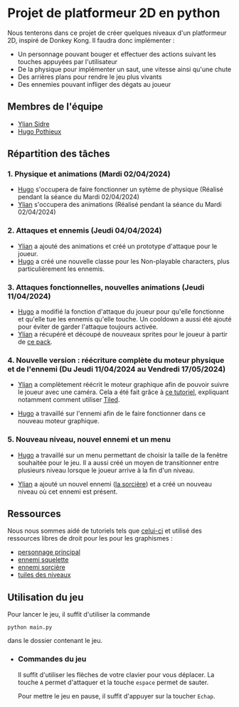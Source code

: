 # Projet de platformeur 2D en python
Nous tenterons dans ce projet de créer quelques niveaux d'un platformeur 2D, inspiré de Donkey Kong. 
Il faudra donc implémenter :
- Un personnage pouvant bouger et effectuer des actions suivant les touches appuyées par l'utilisateur
- De la physique pour implémenter un saut, une vitesse ainsi qu'une chute
- Des arrières plans pour rendre le jeu plus vivants
- Des ennemies pouvant infliger des dégats au joueur

## Membres de l'équipe
- [Ylian Sidre](https://github.com/TDEVYS)
- [Hugo Pothieux](https://github.com/Atipi132)

## Répartition des tâches

### 1. Physique et animations (Mardi 02/04/2024)
-   [Hugo](https://github.com/Atipi132) s'occupera de faire fonctionner un sytème de physique (Réalisé pendant la séance du Mardi 02/04/2024)
-   [Ylian](https://github.com/TDEVYS) s'occupera des animations (Réalisé pendant la séance du Mardi 02/04/2024)

### 2. Attaques et ennemis (Jeudi 04/04/2024)
-   [Ylian](https://github.com/TDEVYS) a ajouté des animations et créé un prototype d'attaque pour le joueur.
-   [Hugo](https://github.com/Atipi132) a créé une nouvelle classe pour les Non-playable characters, plus particulièrement les ennemis.

### 3. Attaques fonctionnelles, nouvelles animations (Jeudi 11/04/2024)
-   [Hugo](https://github.com/Atipi132) a modifié la fonction d'attaque du joueur pour qu'elle fonctionne et qu'elle tue les ennemis qu'elle touche. Un cooldown a aussi été ajouté pour éviter de garder l'attaque toujours activée.
-   [Ylian](https://github.com/TDEVYS) a récupéré et découpé de nouveaux sprites pour le joueur à partir de [ce pack](https://legnops.itch.io/red-hood-character).

### 4. Nouvelle version : réécriture complète du moteur physique et de l'ennemi (Du Jeudi 11/04/2024 au Vendredi 17/05/2024)
-   [Ylian](https://github.com/TDEVYS) a complètement réécrit le moteur graphique afin de pouvoir suivre le joueur avec une caméra. Cela a été fait grâce à [ce tutoriel](https://www.youtube.com/watch?v=WViyCAa6yLI), expliquant notamment comment utiliser [Tiled](https://www.mapeditor.org/).

-   [Hugo](https://github.com/Atipi132) a travaillé sur l'ennemi afin de le faire fonctionner dans ce nouveau moteur graphique.

### 5. Nouveau niveau, nouvel ennemi et un menu
-   [Hugo](https://github.com/Atipi132) a travaillé sur un menu permettant de choisir la taille de la fenêtre souhaitée pour le jeu. Il a aussi créé un moyen de transitionner entre plusieurs niveau lorsque le joueur arrive à la fin d'un niveau.

-   [Ylian](https://github.com/TDEVYS) a ajouté un nouvel ennemi ([la sorcière](https://9e0.itch.io/witches-pack)) et a créé un nouveau niveau où cet ennemi est présent.

## Ressources

Nous nous sommes aidé de tutoriels tels que [celui-ci](https://docs.replit.com/tutorials/python/2d-platform-game) et utilisé des ressources libres de droit pour les pour les graphismes :
- [personnage principal](https://legnops.itch.io/red-hood-character)
- [ennemi squelette](https://jesse-m.itch.io/skeleton-pack)
- [ennemi sorcière](https://9e0.itch.io/witches-pack)
- [tuiles des niveaux](https://ninjikin.itch.io/starter-tiles?download)

## Utilisation du jeu

Pour lancer le jeu, il suffit d'utiliser la commande
```script
python main.py
```
dans le dossier contenant le jeu.

- ### Commandes du jeu
    Il suffit d'utiliser les flèches de votre clavier pour vous déplacer. La touche `A` permet d'attaquer et la touche `espace` permet de sauter.

    Pour mettre le jeu en pause, il suffit d'appuyer sur la toucher `Echap`.